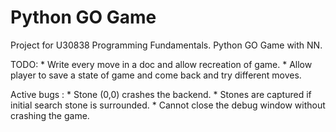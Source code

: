 # Python GO Game

Project for U30838 Programming Fundamentals. Python GO Game with NN.

TODO:
	* Write every move in a doc and allow recreation of game.
	* Allow player to save a state of game and come back and try different moves.

Active bugs :
	* Stone (0,0) crashes the backend.
	* Stones are captured if initial search stone is surrounded.
	* Cannot close the debug window without crashing the game.


